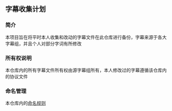 ## 字幕收集计划

### 简介
本项目旨在将平时本人收集和改动的字幕文件在此仓库进行备份，字幕来源于各大字幕组，并且个人对部分字词有所修改  

### 所有权说明  
本仓库内的所有字幕文件所有权由源字幕组所有，本人修改过的字幕遵循该仓库内的协议文件

### 命名管理
本仓库内的[命名规则]()


